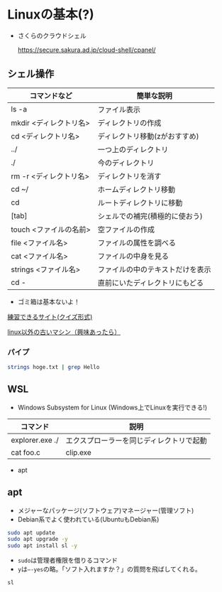 # Linuxの基本(?)

- さくらのクラウドシェル

    <https://secure.sakura.ad.jp/cloud-shell/cpanel/>

## シェル操作

| コマンドなど | 簡単な説明 |
| --- | --- |
| ls -a | ファイル表示 |
| mkdir <ディレクトリ名> | ディレクトリの作成 |
| cd <ディレクトリ名> | ディレクトリ移動(zがおすすめ) |
| ../ | 一つ上のディレクトリ |
| ./ | 今のディレクトリ |
| rm -r <ディレクトリ名> | ディレクトリを消す |
| cd ~/ | ホームディレクトリ移動 |
| cd | ルートディレクトリに移動 |
| [tab] | シェルでの補完(積極的に使おう) |
| touch <ファイルの名前> | 空ファイルの作成 |
| file <ファイル名> | ファイルの属性を調べる |
| cat <ファイル名> | ファイルの中身を見る |
| strings <ファイル名> | ファイルの中のテキストだけを表示 |
| cd - | 直前にいたディレクトリにもどる |

- ゴミ箱は基本ないよ！

[練習できるサイト(クイズ形式)](https://cmdchallenge.com/#/list_files)

[linux以外の古いマシン（興味あったら）](https://www.pcjs.org/)

### パイプ

```bash
strings hoge.txt | grep Hello 
```

## WSL

- Windows Subsystem for Linux (Windows上でLinuxを実行できる!)

| コマンド | 説明 |
| --- | --- |
| explorer.exe ./ | エクスプローラーを同じディレクトリで起動 |
| cat foo.c | clip.exe | foo.cの内容をWindows上のクリップボードに入れる |

- apt

## apt

- メジャーなパッケージ(ソフトウェア)マネージャー(管理ソフト)
- Debian系でよく使われている(UbuntuもDebian系)

```bash
sudo apt update
sudo apt upgrade -y
sudo apt install sl -y
```

- `sudo`は管理者権限を借りるコマンド
- `y`は`—-yes`の略。「ソフト入れますか？」の質問を飛ばしてくれる。

```bash
sl
```
